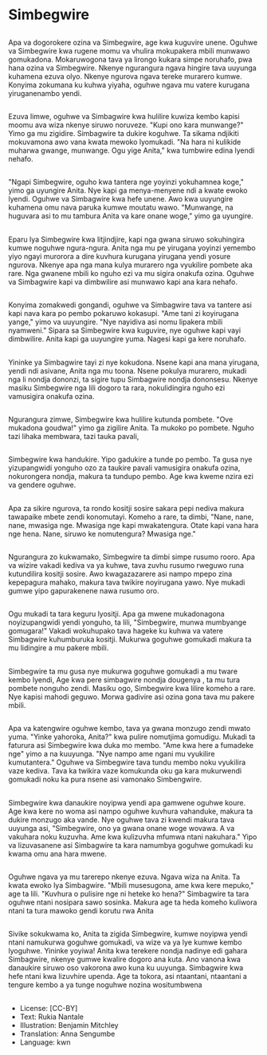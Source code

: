 # Simbegwire

##
Apa va dogorokere ozina va Simbegwire, age kwa kuguvire unene. Oguhwe va Simbegwire kwa rugene momu va vhulira mokupakera mbili munwawo gomukadona. Mokaruwogona tava ya lirongo kukara simpe noruhafo, pwa hana ozina va Simbegwire. Nkenye ngurangura ngava hingire tava uuyunga kuhamena ezuva olyo. Nkenye ngurova ngava tereke murarero kumwe. Konyima zokumana ku kuhwa yiyaha, oguhwe ngava mu vatere kurugana yiruganenambo yendi.

##
Ezuva limwe, oguhwe va Simbagwire kwa hulilire kuwiza kembo kapisi moomu ava wiza nkenye siruwo noruveze. "Kupi ono kara munwange?" Yimo ga mu zigidire. Simbagwire ta dukire koguhwe. Ta sikama ndjikiti mokuvamona awo vana kwata mewoko lyomukadi. "Na hara ni kulikide muharwa gwange, munwange. Ogu yige Anita," kwa tumbwire edina lyendi nehafo.

##
"Ngapi Simbegwire, oguho kwa tantera nge yoyinzi yokuhamnea koge," yimo ga uyungire Anita. Nye kapi ga menya-menyene ndi a kwate ewoko lyendi. Oguhwe va Simbagwire kwa hefe unene. Awo kwa uuyungire kuhamena omu nava paruka kumwe moutatu wawo. "Munwange, na huguvara asi to mu tambura Anita va kare onane woge," yimo ga uyungire.

##
Eparu lya Simbegwire kwa litjindjire, kapi nga gwana siruwo sokuhingira kumwe noguhwe ngura-ngura. Anita nga mu pe yirugana yoyinzi yemembo yiyo ngayi murorora a dire kuvhura kurugana yirugana yendi yosure ngurova. Nkenye apa nga mana kulya murarero nga vyukilire pombete aka rare. Nga gwanene mbili ko nguho ezi va mu sigira onakufa ozina. Oguhwe va Simbagwire kapi va dimbwilire asi munwawo kapi ana kara nehafo.

##
Konyima zomakwedi gongandi, oguhwe va Simbagwire tava va tantere asi kapi nava kara po pembo pokaruwo kokasupi. "Ame tani zi koyirugana yange," yimo va uuyungire. "Nye nayidiva asi nomu lipakera mbili nyamweni." Sipara sa Simbegwire kwa kuguvire, nye oguhwe kapi vayi dimbwilire. Anita kapi ga uuyungire yuma. Nagesi kapi ga kere noruhafo.

##
Yininke ya Simbagwire tayi zi nye kokudona. Nsene kapi ana mana yirugana, yendi ndi asivane, Anita nga mu toona. Nsene pokulya murarero, mukadi nga li nondja dononzi, ta sigire tupu Simbagwire nondja dononsesu. Nkenye masiku Simbegwire nga lili dogoro ta rara, nokulidingira nguho ezi vamusigira onakufa ozina.

##
Ngurangura zimwe, Simbegwire kwa hulilire kutunda pombete. "Ove mukadona goudwa!" yimo ga zigilire Anita. Ta mukoko po pombete. Nguho tazi lihaka membwara, tazi tauka pavali,

##
Simbegwire kwa handukire. Yipo gadukire a tunde po pembo. Ta gusa nye yizupangwidi yonguho ozo za taukire pavali vamusigira onakufa ozina, nokurongera nondja, makura ta tundupo pembo. Age kwa kweme nzira ezi va gendere oguhwe.

##
Apa za sikire ngurova, ta rondo kositji sosire sakara pepi nediva makura tawapaike mbete zendi konomutayi. Komeho a rare, ta dimbi, "Nane, nane, nane, mwasiga nge. Mwasiga nge kapi mwakatengura. Otate kapi vana hara nge hena. Nane, siruwo ke nomutengura? Mwasiga nge."

##
Ngurangura zo kukwamako, Simbegwire ta dimbi simpe rusumo rooro. Apa va wizire vakadi kediva va ya kuhwe, tava zuvhu rusumo rweguwo runa kutundilira kositji sosire. Awo kwagazazarere asi nampo mpepo zina kepepagura mahako, makura tava twikire noyirugana yawo. Nye mukadi gumwe yipo gapurakenene nawa rusumo oro.

##
Ogu mukadi ta tara keguru lyositji. Apa ga mwene mukadonagona noyizupangwidi yendi yonguho, ta lili, "Simbegwire, munwa mumbyange gomugara!" Vakadi wokuhupako tava hageke ku kuhwa va vatere Simbagwire kuhumburuka kositji. Mukurwa goguhwe gomukadi makura ta mu lidingire a mu pakere mbili.

##
Simbegwire ta mu gusa nye mukurwa goguhwe gomukadi a mu tware kembo lyendi, Age kwa pere simbagwire nondja dougenya , ta mu tura pombete nonguho zendi. Masiku ogo, Simbegwire kwa lilire komeho a rare. Nye kapisi mahodi geguwo. Morwa gadivire asi ozina gona tava mu pakere mbili.

##
Apa va katengwire oguhwe kembo, tava ya gwana monzugo zendi mwato yuma. "Yinke yahoroka, Anita?" kwa pulire nomutjima gomudigu. Mukadi ta faturura asi Simbegwire kwa duka mo membo. "Ame kwa here a fumadeke nge" yimo a na kuuyunga. "Nye nampo ame ngani mu vyukilire kumutantera." Oguhwe va Simbegwire tava tundu membo noku vyukilira vaze kediva. Tava ka twikira vaze komukunda oku ga kara mukurwendi gomukadi noku ka pura nsene asi vamonako Simbengwire.

##
Simbegwire kwa danaukire noyipwa yendi apa gamwene oguhwe koure. Age kwa kere no woma asi nampo oguhwe kuvhura vahanduke, makura ta dukire monzugo aka vande. Nye oguhwe tava zi kwendi makura tava uuyunga asi, "Simbegwire, ono ya gwana onane woge wovawa. A va vakuhara noku kuzuvha. Ame kwa kulizuvha mfumwa ntani nakuhara." Yipo va lizuvasanene asi Simbagwire ta kara namumbya goguhwe gomukadi ku kwama omu ana hara mwene.

##
Oguhwe ngava ya mu tarerepo nkenye ezuva. Ngava wiza na Anita. Ta kwata ewoko lya Simbagwire. "Mbili musesugona, ame kwa kere mepuko," age ta lili. "Kuvhura o pulisire nge ni heteke ko hena?" Simbagwire ta tara oguhwe ntani nosipara sawo sosinka. Makura age ta heda komeho kuliwora ntani ta tura mawoko gendi korutu rwa Anita

##
Sivike sokukwama ko, Anita ta zigida Simbegwire, kumwe noyipwa yendi ntani namukurwa goguhwe gomukadi, va wize va ya lye kumwe kembo lyoguhwe. Yininke yoyiwa! Anita kwa terekere nondja nadinye edi gahara Simbagwire, nkenye gumwe kwalire dogoro ana kuta. Ano vanona kwa danaukire siruwo oso vakorona awo kuna ku uuyunga. Simbagwire kwa hefe ntani kwa lizuvhire upenda. Age ta tokora, asi ntaantani, ntaantani a tengure kembo a ya tunge noguhwe nozina wositumbwena

##
* License: [CC-BY]
* Text: Rukia Nantale
* Illustration: Benjamin Mitchley
* Translation: Anna Sengumbe
* Language: kwn
